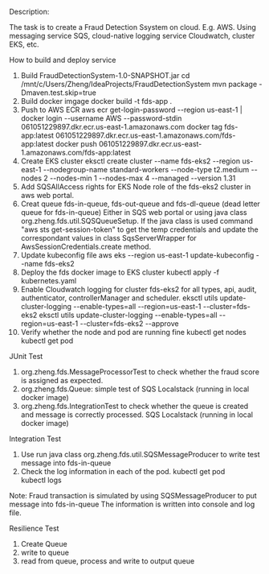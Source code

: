 Description:

The task is to create a Fraud Detection Ssystem on cloud. E.g. AWS.
Using messaging service SQS, cloud-native logging service Cloudwatch, cluster EKS, etc.


How to build and deploy  service
1. Build FraudDetectionSystem-1.0-SNAPSHOT.jar
   cd  /mnt/c/Users/Zheng/IdeaProjects/FraudDetectionSystem
   mvn package  -Dmaven.test.skip=true
2. Build docker imgage
   docker build -t fds-app .
3. Push to AWS ECR
   aws ecr get-login-password --region us-east-1 | docker login --username AWS --password-stdin 061051229897.dkr.ecr.us-east-1.amazonaws.com
   docker tag fds-app:latest 061051229897.dkr.ecr.us-east-1.amazonaws.com/fds-app:latest
   docker push 061051229897.dkr.ecr.us-east-1.amazonaws.com/fds-app:latest
4. Create EKS cluster
   eksctl create cluster --name fds-eks2  --region us-east-1 --nodegroup-name standard-workers --node-type t2.medium --nodes 2 --nodes-min 1 --nodes-max 4 --managed --version 1.31
5. Add SQSAllAccess rights for EKS Node role of the fds-eks2 cluster in aws web portal.
6. Creat queue fds-in-queue, fds-out-queue and fds-dl-queue (dead letter queue for fds-in-queue)
   Either in SQS web portal or using java class org.zheng.fds.util.SQSQueueSetup.
   If the java class is used command "aws sts get-session-token" to get the temp credentials and update the correspondant values in class SqsServerWrapper for AwsSessionCredentials.create method.
7. Update kubeconfig file
   aws eks --region us-east-1 update-kubeconfig --name fds-eks2
8. Deploy the fds docker image to EKS cluster
   kubectl apply -f kubernetes.yaml
9. Enable Cloudwatch logging for cluster fds-eks2 for all types, api, audit, authenticator, controllerManager and scheduler.
   eksctl utils update-cluster-logging --enable-types=all --region=us-east-1 --cluster=fds-eks2
   eksctl utils update-cluster-logging --enable-types=all --region=us-east-1 --cluster=fds-eks2 --approve
10. Verify whether the node and pod are running fine
    kubectl get nodes
    kubectl get pod

JUnit Test
1) org.zheng.fds.MessageProcessorTest to check whether the fraud score is assigned as expected.
2) org.zheng.fds.Queue: simple test of SQS Localstack (running in local docker image)
3) org.zheng.fds.IntegrationTest to check whether the queue is created and message is correctly processed.
   SQS Localstack (running in local docker image)

Integration Test
1. Use run java class org.zheng.fds.util.SQSMessageProducer to write test message into fds-in-queue
2. Check the log information in each of the pod.
   kubectl get pod  
   kubectl logs <pod-name>

Note: Fraud transaction is simulated by using SQSMessageProducer to put message into fds-in-queue
The information is written into console and log file.

Resilience Test
1. Create Queue
2. write to queue
3. read from queue, process and write to output queue